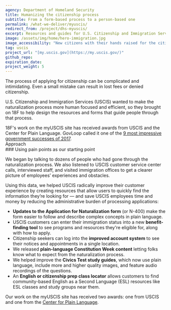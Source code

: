 ```yaml
---
agency: Department of Homeland Security
title: Humanizing the citizenship process
subtitle: From a form-based process to a person-based one
permalink: /what-we-deliver/myuscis/
redirect_from: /project/dhs-myuscis/
excerpt: Resources and guides for U.S. Citizenship and Immigration Services to make the process of applying for citizenship a little friendlier.
image: /assets/img/home/hero-immigration.jpg
image_accessibility: "New citizens with their hands raised for the citizenship oath at a naturalization ceremony"
tag: uscis
project_url: "[my.uscis.gov](https://my.uscis.gov/)"
github_repo:
expiration_date:
project_weight: 5
---
```


The process of applying for citizenship can be complicated and intimidating. Even a small mistake can result in lost fees or denied citizenship.

U.S. Citizenship and Immigration Services (USCIS) wanted to make the naturalization process more human focused and efficient, so they brought on 18F to help design the resources and forms that guide people through that process.

<div class="funfact-blockquote">
	18F's work on the myUSCIS site has received awards from USCIS and the Center for Plain Language. GovLoop called it one of the <a href="https://www.govloop.com/community/blog/9-impressive-government-successes-2017/">9 most impressive government successes of 2017</a>.
</div>

<div class="small-caps">Approach</div>
### Using pain points as our starting point

We began by talking to dozens of people who had gone through the naturalization process. We also listened to USCIS customer service center calls, interviewed staff, and visited immigration offices to get a clearer picture of employees’ experiences and obstacles.

Using this data, we helped USCIS radically improve their customer experience by creating resources that allow users to quickly find the information they’re looking for — and save USCIS employees time and money by reducing the administrative burden of processing applications:

- **Updates to the Application for Naturalization form** (or N-400) make the form easier to follow and describe complex concepts in plain language.
- USCIS customers can enter their immigration status into a new **benefit-finding tool** to see programs and resources they're eligible for, along with how to apply.
- Citizenship seekers can log into the **improved account system** to see their notices and appointments in a single location.
- We released **plain-language Constitution Week content** letting folks know what to expect from the naturalization process.
- We helped improve the **Civics Test study guides**, which now use plain language, include more and higher quality images, and feature audio recordings of the questions.
- An **English or citizenship prep class locator** allows customers to find community-based English as a Second Language (ESL) resources like ESL classes and study groups near them.

Our work on the myUSCIS site has received two awards: one from USCIS and one from the [Center for Plain Language](http://centerforplainlanguage.org/clearmark/2016-clearmark-winners/).
